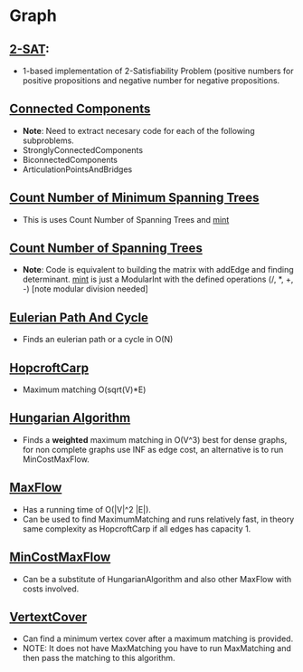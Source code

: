 # Graph
## [2-SAT](./Codes/Graph/2-SAT.cpp): 
  * 1-based implementation of 2-Satisfiability Problem (positive numbers for positive propositions and negative number for negative propositions.

## [Connected Components](/Codes/Graph/ConnectedComponnents.cpp)
  * <b>Note</b>: Need to extract necesary code for each of the following subproblems.
  * StronglyConnectedComponents
  * BiconnectedComponents
  * ArticulationPointsAndBridges

## [Count Number of Minimum Spanning Trees](/Codes/Graph/CountMinimumSpanningTree.cpp)
  * This is uses Count Number of Spanning Trees and [mint](/Math/ModInt.cpp#L68) 

## [Count Number of Spanning Trees](/Codes/Graph/CountSpanningTree.cpp)
  * <b>Note</b>: Code is equivalent to building the matrix with addEdge and finding determinant. [mint](/Codes/Math/ModInt.cpp#L68) is just a ModularInt with the defined operations (/, *, +, -) [note modular division needed]

## [Eulerian Path And Cycle](/Codes/Graph/EulerianPathAndCycle) 
  * Finds an eulerian path or a cycle in O(N)

## [HopcroftCarp](/Codes/Graph/EulerianPathAndCycle)
  * Maximum matching O(sqrt(V)*E)

## [Hungarian Algorithm](/Graph/MaxFlow%5BDinics-EdgeList%5D.cpp)
  * Finds a <b>weighted</b> maximum matching in O(V^3) best for dense graphs, for non complete graphs use INF as edge cost, an alternative is to run MinCostMaxFlow.

## [MaxFlow](/Codes/Graph/MincostMaxflow%5BAdjMatrix%5D.cpp)
  * Has a running time of O(|V|^2 |E|). 
  * Can be used to find MaximumMatching and runs relatively fast, in theory same complexity as HopcroftCarp if all edges has capacity 1. 

## [MinCostMaxFlow](/Codes/Graph/MincostMaxflow%5BAdjMatrix%5D.cpp)
  * Can be a substitute of HungarianAlgorithm and also other MaxFlow with costs involved.

## [VertextCover](/Codes/Graph/VertexCover.cpp)
  * Can find a minimum vertex cover after a maximum matching is provided. 
  * NOTE: It does not have MaxMatching you have to run MaxMatching and then pass the matching to this algorithm.
